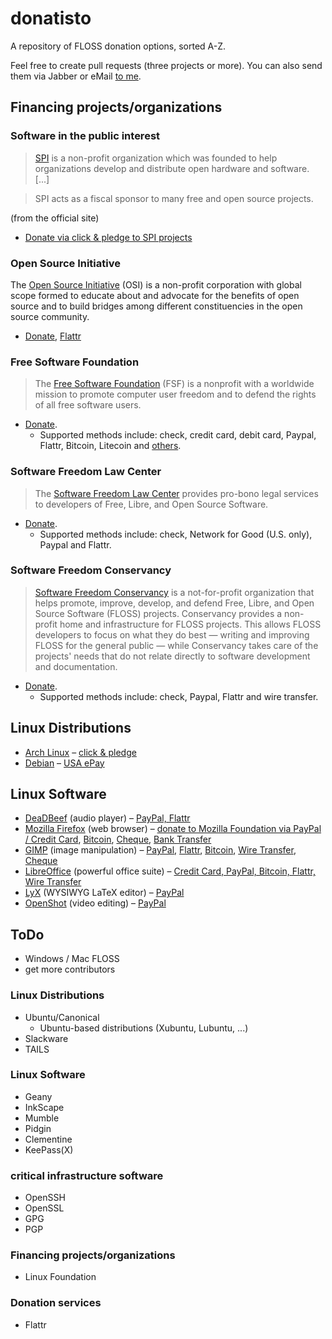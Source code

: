 # donatisto
A repository of FLOSS donation options, sorted A-Z.

Feel free to create pull requests (three projects or more). You can also send them via Jabber or eMail [to me](http://phre4k.at).

## Financing projects/organizations

### Software in the public interest
>[SPI](http://www.spi-inc.org/) is a non-profit organization which was 
founded to help organizations develop and distribute open hardware and 
software. [...]

>SPI acts as a fiscal sponsor to many free and open source projects.

(from the official site)

* [Donate via click & pledge to SPI projects](https://co.clickandpledge.com/advanced/default.aspx?wid=34115)

### Open Source Initiative

The [Open Source Initiative](http://opensource.org) (OSI) is a non-profit corporation with global scope formed to educate about and advocate for the benefits of open source and to build bridges among different constituencies in the open source community.

* [Donate](http://opensource.org/donate), [Flattr](https://flattr.com/thing/448050/Open-Source-Initiative-OSI)

### Free Software Foundation

> The [Free Software Foundation][FSF] (FSF) is a nonprofit with a worldwide
> mission to promote computer user freedom and to defend the rights of all free
> software users.

- [Donate][Donate-FSF].
    - Supported methods include: check, credit card, debit card, Paypal,
      Flattr, Bitcoin, Litecoin and [others][Donate-FSF-other].

[FSF]:              http://www.fsf.org/
[Donate-FSF]:       http://www.fsf.org/donate/
[Donate-FSF-other]: https://my.fsf.org/donate/other/

### Software Freedom Law Center

> The [Software Freedom Law Center][SFLC] provides pro-bono legal services to
> developers of Free, Libre, and Open Source Software.

- [Donate][Donate-SFLC].
    - Supported methods include: check, Network for Good (U.S. only), Paypal
      and Flattr.

[SFLC]:        https://www.softwarefreedom.org/
[Donate-SFLC]: https://www.softwarefreedom.org/donate/

### Software Freedom Conservancy

> [Software Freedom Conservancy][SFC] is a not-for-profit organization that
> helps promote, improve, develop, and defend Free, Libre, and Open Source
> Software (FLOSS) projects. Conservancy provides a non-profit home and
> infrastructure for FLOSS projects. This allows FLOSS developers to focus on
> what they do best — writing and improving FLOSS for the general public —
> while Conservancy takes care of the projects' needs that do not relate
> directly to software development and documentation.

- [Donate][Donate-SFC].
    - Supported methods include: check, Paypal, Flattr and wire transfer.

[SFC]:        https://sfconservancy.org/
[Donate-SFC]: https://sfconservancy.org/donate/

## Linux Distributions
* [Arch Linux](https://www.archlinux.org/) – [click & pledge](https://co.clickandpledge.com/advanced/default.aspx?wid=47294)
* [Debian](https://www.debian.org/) – [USA ePay](https://www.debian.org/donations#spi-usa-epay)

## Linux Software
* [DeaDBeef](http://deadbeef.sourceforge.net) (audio player) – [PayPal, Flattr](http://deadbeef.sourceforge.net/support.html)
* [Mozilla Firefox](https://www.mozilla.org/firefox/) (web browser) – [donate to Mozilla Foundation via PayPal / Credit Card](https://sendto.mozilla.org), [Bitcoin](https://sendto.mozilla.org/page/content/give-bitcoin/), [Cheque](https://wiki.mozilla.org/Ways_to_Give#Check_.28via_postal_service.29), [Bank Transfer](https://wiki.mozilla.org/Ways_to_Give#Bank_Transfer)
* [GIMP](http://www.gimp.org/) (image manipulation) – [PayPal](http://www.gimp.org/donating/#paypal), [Flattr](http://www.gimp.org/donating/#flattr), [Bitcoin](http://www.gimp.org/donating/#bitcoin), [Wire Transfer](http://www.gimp.org/donating/#wire), [Cheque](http://www.gimp.org/donating/#cheque)
* [LibreOffice](http://www.libreoffice.org/) (powerful office suite) – [Credit Card, PayPal, Bitcoin, Flattr, Wire Transfer](http://www.libreoffice.org/donate/)
* [LyX](http://www.lyx.org) (WYSIWYG LaTeX editor) – [PayPal](http://www.lyx.org/Donate)
* [OpenShot](http://openshot.org/) (video editing) – [PayPal](http://openshot.org/donate/)

## ToDo

* Windows / Mac FLOSS
* get more contributors

### Linux Distributions
* Ubuntu/Canonical
  * Ubuntu-based distributions (Xubuntu, Lubuntu, ...)
* Slackware
* TAILS

### Linux Software
* Geany
* InkScape
* Mumble
* Pidgin
* Clementine
* KeePass(X)

### critical infrastructure software
* OpenSSH
* OpenSSL
* GPG
* PGP

### Financing projects/organizations
* Linux Foundation

### Donation services
* Flattr

